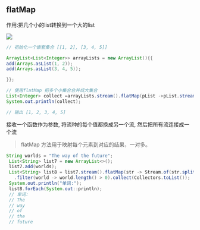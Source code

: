 ## flatMap

作用:把几个小的list转换到一个大的list

![](https://youpaiyun.zongqilive.cn/image/20201018095913.png)



```java
// 初始化一个嵌套集合 [[1, 2], [3, 4, 5]]

ArrayList<List<Integer>> arrayLists = new ArrayList(){{
add(Arrays.asList(1, 2));
add(Arrays.asList(3, 4, 5));

}};

// 使用flatMap 把多个小集合合并成大集合
List<Integer> collect =arrayLists.stream().flatMap(pList ->pList.stream()).collect(Collectors.toList());
System.out.println(collect);

// 输出 [1, 2, 3, 4, 5]
```





接收一个函数作为参数, 将流种的每个值都换成另一个流, 然后把所有流连接成一个流

> flatMap 方法用于映射每个元素到对应的结果，一对多。



```java
String worlds = "The way of the future";
 List<String> list7 = new ArrayList<>();
 list7.add(worlds);
 List<String> list8 = list7.stream().flatMap(str -> Stream.of(str.split(" ")))
   .filter(world -> world.length() > 0).collect(Collectors.toList());
 System.out.println("单词:");
 list8.forEach(System.out::println);
 // 单词:
 // The 
 // way 
 // of 
 // the 
 // future
```



